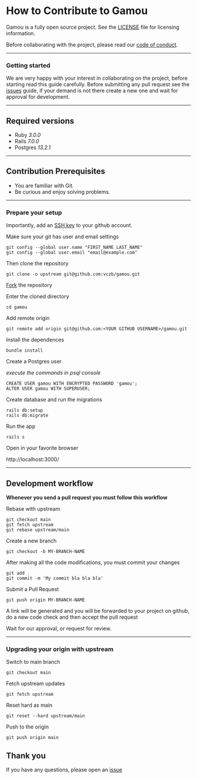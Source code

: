 # How to Contribute to Gamou

Gamou is a fully open source project. See the [LICENSE](./LICENSE) file for licensing information.

Before collaborating with the project, please read our [code of conduct](./CODE_OF_CONDUCT.md).

---

### Getting started

We are very happy with your interest in collaborating on the project, before starting read this guide carefully. Before submitting any pull request see the [issues](https://github.com/vczb/gamou/issues) guide, if your demand is not there create a new one and wait for approval for development.

---

## Required versions

- Ruby _3.0.0_
- Rails _7.0.0_
- Postgres _13.2.1_

---

## Contribution Prerequisites

- You are familiar with Git.
- Be curious and enjoy solving problems.

---

### Prepare your setup

Importantly, add an [SSH key](https://help.github.com/en/articles/generating-a-new-ssh-key-and-adding-it-to-the-ssh-agent) to your github account.

Make sure your git has user and email settings

```
git config --global user.name "FIRST_NAME LAST_NAME"
git config --global user.email "email@example.com"
```

Then clone the repository

```
git clone -o upstream git@github.com:vczb/gamou.git
```

[Fork](https://docs.github.com/en/github/getting-started-with-github/quickstart/fork-a-repo) the repository

Enter the cloned directory

```
cd gamou
```

Add remote origin

```
git remote add origin git@github.com:<YOUR GITHUB USERNAME>/gamou.git
```

Install the dependences

```
bundle install
```

Create a Postgres user

_execute the commands in psql console_

```
CREATE USER gamou WITH ENCRYPTED PASSWORD 'gamou';
ALTER USER gamou WITH SUPERUSER;
```

Create database and run the migrations

```
rails db:setup
rails db:migrate
```

Run the app

```
rails s
```

Open in your favorite browser

http://localhost:3000/

---

## Development workflow

**Whenever you send a pull request you must follow this workflow**

Rebase with upstream

```
git checkout main
git fetch upstream
git rebase upstream/main
```

Create a new branch

```
git checkout -b MY-BRANCH-NAME
```

After making all the code modifications, you must commit your changes

```
git add .
git commit -m 'My commit bla bla bla'
```

Submit a Pull Request

```
git push origin MY-BRANCH-NAME
```

A link will be generated and you will be forwarded to your project on github, do a new code check and then accept the pull request

Wait for our approval, or request for review.

---

### Upgrading your origin with upstream

Switch to main branch

```
git checkout main
```

Fetch upstream updates

```
git fetch upstream
```

Reset hard as main

```
git reset --hard upstream/main
```

Push to the origin

```
git push origin main
```

## Thank you

If you have any questions, please open an [issue](https://github.com/vczb/gamou/issues)
